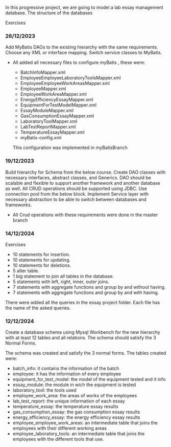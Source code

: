 In this progressive project, we are going to model a lab essay
management database.
The structure of the databases

Exercises

### 26/12/2023
Add MyBatis DAOs to the existing hierarchy with the same requirements. Choose any XML or interface mapping.
Switch service classes to MyBatis.

* All added all necessary files to configure myBatis , these were:
  * BatchInfoMapper.xml
  * EmployeeEmployeeLaboratoryToolsMapper.xml
  * EmployeeEmployeeWorkAreasMapper.xml
  * EmployeeMapper.xml
  * EmployeeWorkAreaMapper.xml
  * EnergyEfficiencyEssayMapper.xml
  * EquipmentForTestModelMapper.xml
  * EssayModuleMapper.xml
  * GasConsumptionEssayMapper.xml
  * LaboratoryToolMapper.xml
  * LabTestReportMapper.xml
  * TemperatureEssayMapper.xml
  * myBatis-config.xml

  This configuration was implemented in myBatisBranch

### 19/12/2023
Build hierarchy for Schema from the below course.
Create DAO classes with necessary interfaces, abstract classes, and Generics.
DAO should be scalable and flexible to support another framework and another database as well.
All CRUD operations should be supported using JDBC. Use connection pool from the below block.
Implement Service layer with necessary abstraction to be able to switch between databases and frameworks.

* All Crud operations with these requirements were done in the master branch

### 14/12/2024
Exercises

* 10 statements for insertion.
* 10 statements for updating.
* 10 statements for deletions.
* 5 alter table.
* 1 big statement to join all tables in the database.
* 5 statements with left, right, inner, outer joins.
* 7 statements with aggregate functions and group by and without having.
* 7 statements with aggregate functions and group by and with having.

There were added all the queries in the essay project folder. Each file
has the name of the asked queries.


### 12/12/2024

Create a database schema using Mysql Workbench for the
new hierarchy with at least 12 tables and all relations.
The schema should satisfy the 3 Normal Forms.

The schema was created and satisfy the 3 normal forms.
The tables created were:
* batch_info: it contains the information of the batch
* employee: it has the information of every employee
* equipment_for_test_model: the model of the equipment tested and it info
* essay_module: the module in wich the equipment is tested
* laboratory_tool: the tools used
* employee_work_area: the areas of works of the employees
* lab_test_report: the unique information of each essay
* temperature_essay: the temperature essay results
* gas_consumption_essay: the gas consumption essay results
* energy_efficiency_essay: the energy efficiency essay results
* employee_employee_work_areas: an intermediate table that joins
  the employees with their different working areas
* employee_laboratory_tools: an intermediate table that joins
  the employees with the different tools that use.
